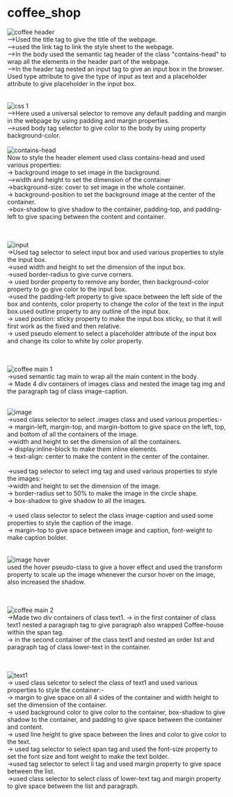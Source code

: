 # coffee_shop

![coffee header](https://github.com/jaitensahu/coffee_shop/assets/127736781/efbfd82b-e2b6-4eab-95e0-8cba6f91fd0d)
<br>
-->Used the title tag to give the title of the webpage.<br>
-->used the link tag to link the style sheet to the webpage.<br>
-->In the body used the semantic tag header of the class "contains-head" to wrap all the elements in the header part of the webpage.<br>
-->In the header tag nested an input tag to give an input box in the browser. Used type attribute to give the type of input as text and a placeholder attribute to give placeholder in the input box.<br>
<br>
<br>
![css 1](https://github.com/jaitensahu/coffee_shop/assets/127736781/6971059a-883a-425f-9c3b-524cebd8c61d)
<br>
-->Here used a universal selector to remove any default padding and margin in the webpage by using padding and margin properties.<br>
-->used body tag selector to give color to the body by using property background-color.
<br>
<br>
![contains-head](https://github.com/jaitensahu/coffee_shop/assets/127736781/51fd4575-1d78-4391-a84c-e72107b334b9)
<br>
Now to style the header element used class contains-head and used various properties:<br>
-> background image to set image in the background.<br>
-->width and height to set the dimension of the container <br>
->background-size: cover to set image in the whole container.<br>
-> background-position to set the background image at the center of the container.<br>
->box-shadow to give shadow to the container, padding-top, and padding-left to give spacing between the content and container.<br>
<br><br>

![input](https://github.com/jaitensahu/coffee_shop/assets/127736781/b04282bb-b242-4d7f-841c-adb6bce8f081)
<br>
->Used tag selector to select input box and used various properties to style the input box.<br>
->used width and height to set the dimension of the input box.<br>
->used border-radius to give curve corners.<br>
-> used border property to remove any border, then background-color property to go give color to the input box.<br>
->used the padding-left property to give space between the left side of the box and contents, color property to change the color of the text in the input box.used outline property to any outline of the input box.<br>
-> used position: sticky property to make the input box sticky, so that it will first work as the fixed and then relative.<br>
-> used pseudo element to select a placeholder attribute of the input box and change its color to white by color property.<br>
<br><br>

![coffee main 1](https://github.com/jaitensahu/coffee_shop/assets/127736781/21c8231f-89e5-4365-a1a9-440ac78933b3)
<br>
->used semantic tag main to wrap all the main content in the body.<br>
-> Made 4 div containers of images class and nested the image tag img and the paragraph tag of class image-caption.<br>
<br>

![image](https://github.com/jaitensahu/coffee_shop/assets/127736781/19b1ab06-65e0-4daa-87c7-fdd71e1d0d9c)
<br>
->used class selector to select .images class and used various properties:-<br>
-> margin-left, margin-top, and margin-bottom to give space on the left, top, and bottom of all the containers of the image.<br>
->width and height to set the dimension of all the containers.<br>
-> display:inline-block to make them inline elements.<br>
-> text-align: center to make the content in the center of the container.<br>
<br>
->used tag selector to select img tag and used various properties to style the images:-<br>
->width and height to set the dimension of the image.<br>
-> border-radius set to 50% to make the image in the circle shape.<br>
-> box-shadow to give shadow to all the images.<br>
<br>
-> used class selector to select the class image-caption and used some properties to style the caption of the image.<br>
-> margin-top to give space between image and caption, font-weight to make caption bolder.<br>
<br>
<br>
![image hover](https://github.com/jaitensahu/coffee_shop/assets/127736781/de329f21-3411-414f-85e1-1013ef02b7eb)
<br>
used the hover pseudo-class to give a hover effect and used the transform property to scale up the image whenever the cursor hover on the image, also increased the shadow.<br>
<br>
<br>

![coffee main 2](https://github.com/jaitensahu/coffee_shop/assets/127736781/f5336ef4-6319-4579-aacb-3fdc32711319)
<br>
->Made two div containers of class text1.
-> in the first container of class text1 nested a paragraph tag to give paragraph also wrapped Coffee-house within the span tag.<br>
-> in the second container of the class text1 and nested an order list and paragraph tag of class lower-text in the container.
<br><br><br>

![text1](https://github.com/jaitensahu/coffee_shop/assets/127736781/71dba675-6d78-4ea4-b797-e14d241fc012)
<br>
-> used class selcetor to select the class of text1 and used various properties to style the container:-<br>
-> margin to give space on all 4 sides of the container and width height to set the dimension of the container.<br>
-> used background color to give color to the container, box-shadow to give shadow to the container, and padding to give space between the container and content.<br>
-> used line height to give space between the lines and color to give color to the text.
<br>
-> used tag selector to select span tag and used the font-size property to set the font size and font weight to make the text bolder.<br>
->used tag selector to select li tag and used margin property to give space between the list.<br>
->used class selector to select class of lower-text tag and margin property to give space between the list and paragraph.<br>
